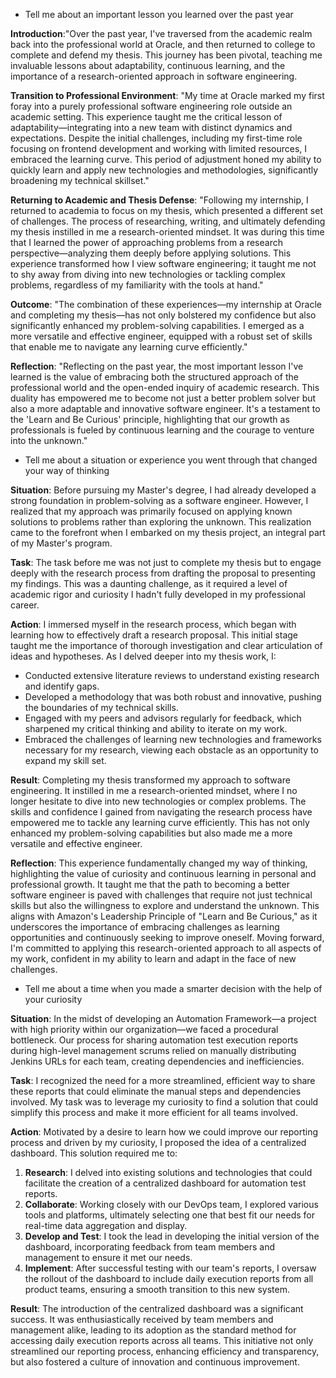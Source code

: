 
- Tell me about an important lesson you learned over the past year

**Introduction**:"Over the past year, I've traversed from the academic realm back into the professional world at Oracle, and then returned to college to complete and defend my thesis. This journey has been pivotal, teaching me invaluable lessons about adaptability, continuous learning, and the importance of a research-oriented approach in software engineering.

**Transition to Professional Environment**: "My time at Oracle marked my first foray into a purely professional software engineering role outside an academic setting. This experience taught me the critical lesson of adaptability—integrating into a new team with distinct dynamics and expectations. Despite the initial challenges, including my first-time role focusing on frontend development and working with limited resources, I embraced the learning curve. This period of adjustment honed my ability to quickly learn and apply new technologies and methodologies, significantly broadening my technical skillset."

**Returning to Academic and Thesis Defense**: "Following my internship, I returned to academia to focus on my thesis, which presented a different set of challenges. The process of researching, writing, and ultimately defending my thesis instilled in me a research-oriented mindset. It was during this time that I learned the power of approaching problems from a research perspective—analyzing them deeply before applying solutions. This experience transformed how I view software engineering; it taught me not to shy away from diving into new technologies or tackling complex problems, regardless of my familiarity with the tools at hand."

**Outcome**: "The combination of these experiences—my internship at Oracle and completing my thesis—has not only bolstered my confidence but also significantly enhanced my problem-solving capabilities. I emerged as a more versatile and effective engineer, equipped with a robust set of skills that enable me to navigate any learning curve efficiently."

**Reflection**: "Reflecting on the past year, the most important lesson I've learned is the value of embracing both the structured approach of the professional world and the open-ended inquiry of academic research. This duality has empowered me to become not just a better problem solver but also a more adaptable and innovative software engineer. It's a testament to the 'Learn and Be Curious' principle, highlighting that our growth as professionals is fueled by continuous learning and the courage to venture into the unknown."



- Tell me about a situation or experience you went through that changed your way of thinking

**Situation**: Before pursuing my Master's degree, I had already developed a strong foundation in problem-solving as a software engineer. However, I realized that my approach was primarily focused on applying known solutions to problems rather than exploring the unknown. This realization came to the forefront when I embarked on my thesis project, an integral part of my Master's program.

**Task**: The task before me was not just to complete my thesis but to engage deeply with the research process from drafting the proposal to presenting my findings. This was a daunting challenge, as it required a level of academic rigor and curiosity I hadn't fully developed in my professional career.

**Action**: I immersed myself in the research process, which began with learning how to effectively draft a research proposal. This initial stage taught me the importance of thorough investigation and clear articulation of ideas and hypotheses. As I delved deeper into my thesis work, I:

- Conducted extensive literature reviews to understand existing research and identify gaps.
- Developed a methodology that was both robust and innovative, pushing the boundaries of my technical skills.
- Engaged with my peers and advisors regularly for feedback, which sharpened my critical thinking and ability to iterate on my work.
- Embraced the challenges of learning new technologies and frameworks necessary for my research, viewing each obstacle as an opportunity to expand my skill set.

**Result**: Completing my thesis transformed my approach to software engineering. It instilled in me a research-oriented mindset, where I no longer hesitate to dive into new technologies or complex problems. The skills and confidence I gained from navigating the research process have empowered me to tackle any learning curve efficiently. This has not only enhanced my problem-solving capabilities but also made me a more versatile and effective engineer.

**Reflection**: This experience fundamentally changed my way of thinking, highlighting the value of curiosity and continuous learning in personal and professional growth. It taught me that the path to becoming a better software engineer is paved with challenges that require not just technical skills but also the willingness to explore and understand the unknown. This aligns with Amazon's Leadership Principle of "Learn and Be Curious," as it underscores the importance of embracing challenges as learning opportunities and continuously seeking to improve oneself. Moving forward, I'm committed to applying this research-oriented approach to all aspects of my work, confident in my ability to learn and adapt in the face of new challenges.



- Tell me about a time when you made a smarter decision with the help of your curiosity

**Situation**: In the midst of developing an Automation Framework—a project with high priority within our organization—we faced a procedural bottleneck. Our process for sharing automation test execution reports during high-level management scrums relied on manually distributing Jenkins URLs for each team, creating dependencies and inefficiencies.

**Task**: I recognized the need for a more streamlined, efficient way to share these reports that could eliminate the manual steps and dependencies involved. My task was to leverage my curiosity to find a solution that could simplify this process and make it more efficient for all teams involved.

**Action**: Motivated by a desire to learn how we could improve our reporting process and driven by my curiosity, I proposed the idea of a centralized dashboard. This solution required me to:

1. **Research**: I delved into existing solutions and technologies that could facilitate the creation of a centralized dashboard for automation test reports.
2. **Collaborate**: Working closely with our DevOps team, I explored various tools and platforms, ultimately selecting one that best fit our needs for real-time data aggregation and display.
3. **Develop and Test**: I took the lead in developing the initial version of the dashboard, incorporating feedback from team members and management to ensure it met our needs.
4. **Implement**: After successful testing with our team's reports, I oversaw the rollout of the dashboard to include daily execution reports from all product teams, ensuring a smooth transition to this new system.

**Result**: The introduction of the centralized dashboard was a significant success. It was enthusiastically received by team members and management alike, leading to its adoption as the standard method for accessing daily execution reports across all teams. This initiative not only streamlined our reporting process, enhancing efficiency and transparency, but also fostered a culture of innovation and continuous improvement.
